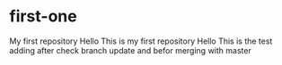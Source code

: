 # first-one
My first repository 
Hello This is my first repository 
Hello This is the test adding after check branch update and befor merging with master 
